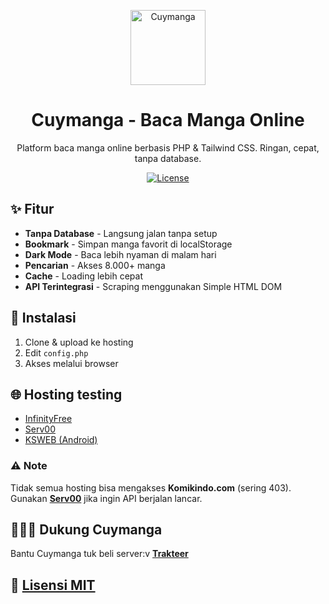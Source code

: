 <p align="center">
  <a href="https://cuymanga.com/">
    <img alt="Cuymanga" src="https://cdnzia.pages.dev/images/logo.webp" width="120">
  </a>
</p>

<h1 align="center">Cuymanga - Baca Manga Online</h1>

<p align="center">Platform baca manga online berbasis PHP & Tailwind CSS. Ringan, cepat, tanpa database.</p>

<p align="center">
  <a href="https://github.com/whyudacok/Cuymanga/blob/main/LICENSE">
    <img src="https://img.shields.io/github/license/whyudacok/cuymanga?color=green" alt="License">
  </a>
</p>

## ✨ Fitur
- **Tanpa Database** - Langsung jalan tanpa setup  
- **Bookmark** - Simpan manga favorit di localStorage  
- **Dark Mode** - Baca lebih nyaman di malam hari  
- **Pencarian** - Akses 8.000+ manga  
- **Cache** - Loading lebih cepat  
- **API Terintegrasi** - Scraping menggunakan Simple HTML DOM  

## 🚀 Instalasi
1. Clone & upload ke hosting  
2. Edit `config.php`  
3. Akses melalui browser  

## 🌐 Hosting testing 
- [InfinityFree](https://www.infinityfree.net/)  
- [Serv00](https://serv00.com)  
- [KSWEB (Android)](https://play.google.com/store/apps/details?id=ru.kslabs.ksweb)  

### ⚠️ Note  
Tidak semua hosting bisa mengakses **Komikindo.com** (sering 403).  
Gunakan **[Serv00](https://serv00.com)** jika ingin API berjalan lancar.  

## 👩🏿‍🦲 Dukung Cuymanga  
Bantu Cuymanga tuk beli server:v
**[Trakteer](https://trakteer.id/slynnn)**  

## 📄 [Lisensi MIT](LICENSE)  
